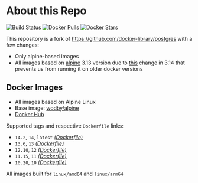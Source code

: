 # About this Repo

[![Build Status](https://github.com/wodby/base-postgres/workflows/Build%20docker%20image/badge.svg)](https://github.com/wodby/base-postgres/actions)
[![Docker Pulls](https://img.shields.io/docker/pulls/wodby/base-postgres.svg)](https://hub.docker.com/r/wodby/base-postgres)
[![Docker Stars](https://img.shields.io/docker/stars/wodby/base-postgres.svg)](https://hub.docker.com/r/wodby/base-postgres)

This repository is a fork of https://github.com/docker-library/postgres with a few changes:

* Only alpine-based images
* All images based on [alpine](https://github.com/wodby/alpine) 3.13 version due to [this](https://github.com/alpinelinux/docker-alpine/issues/182) change in 3.14 that prevents us from running it on older docker versions

## Docker Images

* All images based on Alpine Linux
* Base image: [wodby/alpine](https://github.com/wodby/alpine)
* [Docker Hub](https://hub.docker.com/r/wodby/base-postgres)

Supported tags and respective `Dockerfile` links:

* `14.2`, `14`, `latest` [_(Dockerfile)_](https://github.com/wodby/base-postgres/tree/master/14/alpine/Dockerfile.wodby)
* `13.6`, `13` [_(Dockerfile)_](https://github.com/wodby/base-postgres/tree/master/13/alpine/Dockerfile.wodby)
* `12.10`, `12` [_(Dockerfile)_](https://github.com/wodby/base-postgres/tree/master/12/alpine/Dockerfile.wodby)
* `11.15`, `11` [_(Dockerfile)_](https://github.com/wodby/base-postgres/tree/master/11/alpine/Dockerfile.wodby)
* `10.20`, `10` [_(Dockerfile)_](https://github.com/wodby/base-postgres/tree/master/10/alpine/Dockerfile.wodby)

All images built for `linux/amd64` and `linux/arm64`
